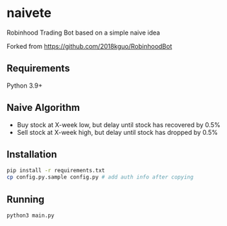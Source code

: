 # naivete

Robinhood Trading Bot based on a simple naive idea

Forked from https://github.com/2018kguo/RobinhoodBot

## Requirements

Python 3.9+

## Naive Algorithm

* Buy stock at X-week low, but delay until stock has recovered by 0.5%
* Sell stock at X-week high, but delay until stock has dropped by 0.5%

## Installation

```bash
pip install -r requirements.txt
cp config.py.sample config.py # add auth info after copying
```

## Running

```python
python3 main.py
```